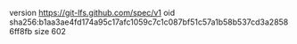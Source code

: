 version https://git-lfs.github.com/spec/v1
oid sha256:b1aa3ae4fd174a95c17afc1059c7c1c087bf51c57a1b58b537cd3a28586ff8fb
size 602
